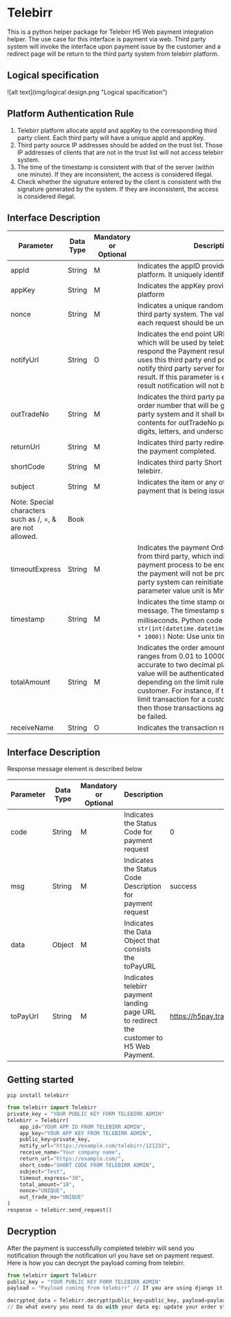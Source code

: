 # Telebirr

This is a python helper package for Telebirr H5 Web payment integration helper. The use case for this interface is
payment via web. Third party system will invoke the interface upon payment issue by the customer and a redirect page
will be return to the third party system from telebirr platform.

## Logical specification

![alt text](img/logical design.png "Logical spacification")

## Platform Authentication Rule

1. Telebirr platform allocate appId and appKey to the corresponding third party client. Each third party will have a
   unique appId and appKey.
2. Third party source IP addresses should be added on the trust list. Those IP addresses of clients that are not in the
   trust list will not access telebirr system.
3. The time of the timestamp is consistent with that of the server (within one minute). If they are inconsistent, the
   access is considered illegal.
4. Check whether the signature entered by the client is consistent with the signature generated by the system. If they
   are inconsistent, the access is considered illegal.

## Interface Description

|Parameter |Data Type | Mandatory or Optional |Description| Example|
|----------|----------|-----------------------|-----------|--------|
|appId |String |M |Indicates the appID provided from telebirr platform. It uniquely identify the third party.| ce83aaa3dedd42 ab88bd017ce1ca|
|appKey| String |M |Indicates the appKey provided by telebirr platform| a8955b02b5df475882038616d5448d43|
|nonce| String |M |Indicates a unique random string generated by third party system. The value of nonce for each request should be unique.| ER33419df678o8bb|
|notifyUrl| String |O |Indicates the end point URL from third party which will be used by telebirr platform to respond the Payment result. Telebirr platform uses this third party end point to proactively notify third party server for payment request result. If this parameter is empty, payment result  notification will not be sent.| https://mmpay.trade.pay/notifyUrl/|
|outTradeNo| String |M |Indicates the third party payment transaction order number that will be generated by third party system and it shall be unique. Supported contents for outTradeNo parameter value is  digits, letters, and underscores.| T0533111222S001114129|
|returnUrl| String |M |Indicates third party redirect page URL after the payment completed.| https://mmpay.trade.pay/T0533111222S001114129|
|shortCode| String |M |Indicates third party  Short Code provided from telebirr.| 8000001|
|subject| String |M |Indicates the item or any other name for the payment that is being issued by the customer. 
Note: Special characters such as /, =, & are not allowed.| Book|
|timeoutExpress| String |M |Indicates the payment Order request timeout from third party, which indicates the time for payment process to be ended. After this time the payment will not be processed and third party system can reinitiate again. Note: the parameter value unit is Minutes| 30|
|timestamp| String |M |Indicates the time stamp on the request message. The timestamp should be in milliseconds. Python code：`str(int(datetime.datetime.now().timestamp() * 1000))` Note: Use unix timestamp| 1624546517701|
|totalAmount| String |M |Indicates the order amount in ETB. The value ranges from 0.01 to 100000000.00 and is accurate to two decimal places. Note: The value will be authenticated by telebirr platform depending on the limit rule assigned to the customer. For instance, if the allowed daily limit transaction for a customer is 10,000 ETB then those transactions against this rule will be failed.| 9.00|
|receiveName| String |O |Indicates the transaction receiver name. | Ethiopian airlines|

## Interface Description
Response message element is described below

|Parameter |Data Type | Mandatory or Optional |Description| Example|
|----------|----------|-----------------------|-----------|--------|
|code |String |M |Indicates the Status Code for payment request| 0|
|msg |String |M |Indicates the Status Code Description for payment request|  success|
|data |Object |M |Indicates the Data Object that consists the toPayURL| |
|toPayUrl |String |M |Indicates telebirr payment landing page URL to redirect the customer to H5 Web Payment. | https://h5pay.trade.pay/payId=RE9879T0972S|

## Getting started

` pip install telebirr `

```python
from telebirr import Telebirr
private_key = "YOUR PUBLIC KEY FORM TELEBIRR ADMIN"
telebirr = Telebirr(
    app_id="YOUR APP ID FROM TELEBIRR ADMIN",
    app_key="YOUR APP KEY FROM TELEBIRR ADMIN",
    public_key=private_key,
    notify_url="https://example.com/telebirr/121232",
    receive_name="Your company name",
    return_url="https://example.com/",
    short_code="SHORT CODE FROM TELEBIRR ADMIN",
    subject="Test",
    timeout_express="30",
    total_amount="10",
    nonce="UNIQUE",
    out_trade_no="UNIQUE"
)
response = telebirr.send_request()
``` 

## Decryption

After the payment is successfully completed telebirr will send you notification through the notification url 
you have set on payment request. Here is how you can decrypt the payload coming from telebirr.


```python
from telebirr import Telebirr
public_key = "YOUR PUBLIC KEY FORM TELEBIRR ADMIN"
payload = "Payload coming from telebirr" // If you are using django it means request.body

decrypted_data = Telebirr.decrypt(public_key=public_key, payload=payload)
// Do what every you need to do with your data eg: update your order status
``` 